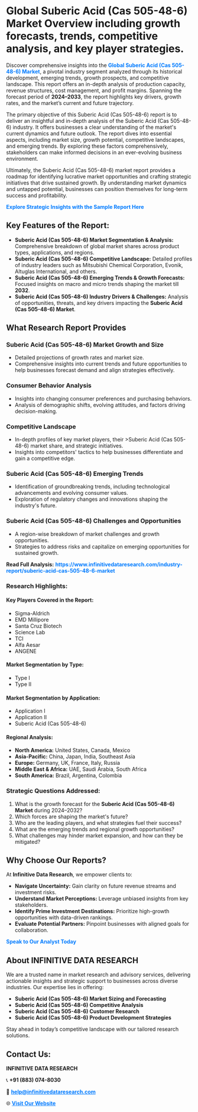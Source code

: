 <h1>Global Suberic Acid (Cas 505-48-6) Market Overview including growth forecasts, trends, competitive analysis, and key player strategies.</h1>
<p>
Discover comprehensive insights into the 
<a href="https://www.infinitivedataresearch.com/industry-report/suberic-acid-cas-505-48-6-market" rel="dofollow" style="color: #007BFF; text-decoration: none;"><strong>Global Suberic Acid (Cas 505-48-6) Market</strong></a>, a pivotal industry segment analyzed through its historical development, emerging trends, growth prospects, and competitive landscape. This report offers an in-depth analysis of production capacity, revenue structures, cost management, and profit margins. Spanning the forecast period of <strong>2024–2033</strong>, the report highlights key drivers, growth rates, and the market’s current and future trajectory.
</p>
<p>
The primary objective of this Suberic Acid (Cas 505-48-6) report is to deliver an insightful and in-depth analysis of the Suberic Acid (Cas 505-48-6) industry. It offers businesses a clear understanding of the market's current dynamics and future outlook. The report dives into essential aspects, including market size, growth potential, competitive landscapes, and emerging trends. By exploring these factors comprehensively, stakeholders can make informed decisions in an ever-evolving business environment.
</p>
<p>
Ultimately, the Suberic Acid (Cas 505-48-6) market report provides a roadmap for identifying lucrative market opportunities and crafting strategic initiatives that drive sustained growth. By understanding market dynamics and untapped potential, businesses can position themselves for long-term success and profitability.
</p>
<p>
<a href="https://www.infinitivedataresearch.com/request-sample/reportId=103482" style="color: #007BFF; text-decoration: none;"><strong>Explore Strategic Insights with the Sample Report Here</strong></a>
</p>

<h2>Key Features of the Report:</h2>
<ul>
<li><strong>Suberic Acid (Cas 505-48-6) Market Segmentation & Analysis:</strong> Comprehensive breakdown of global market shares across product types, applications, and regions.</li>
<li><strong>Suberic Acid (Cas 505-48-6) Competitive Landscape:</strong> Detailed profiles of industry leaders such as Mitsubishi Chemical Corporation, Evonik, Altuglas International, and others.</li>
<li><strong>Suberic Acid (Cas 505-48-6) Emerging Trends & Growth Forecasts:</strong> Focused insights on macro and micro trends shaping the market till <strong>2032</strong>.</li>
<li><strong>Suberic Acid (Cas 505-48-6) Industry Drivers & Challenges:</strong> Analysis of opportunities, threats, and key drivers impacting the <strong>Suberic Acid (Cas 505-48-6) Market</strong>.</li>
</ul>

<h2>What Research Report Provides</h2>
<h3>Suberic Acid (Cas 505-48-6) Market Growth and Size</h3>
<ul>
<li>Detailed projections of growth rates and market size.</li>
<li>Comprehensive insights into current trends and future opportunities to help businesses forecast demand and align strategies effectively.</li>
</ul>

<h3>Consumer Behavior Analysis</h3>
<ul>
<li>Insights into changing consumer preferences and purchasing behaviors.</li>
<li>Analysis of demographic shifts, evolving attitudes, and factors driving decision-making.</li>
</ul>

<h3>Competitive Landscape</h3>
<ul>
<li>In-depth profiles of key market players, their >Suberic Acid (Cas 505-48-6) market share, and strategic initiatives.</li>
<li>Insights into competitors' tactics to help businesses differentiate and gain a competitive edge.</li>
</ul>

<h3>Suberic Acid (Cas 505-48-6) Emerging Trends</h3>
<ul>
<li>Identification of groundbreaking trends, including technological advancements and evolving consumer values.</li>
<li>Exploration of regulatory changes and innovations shaping the industry's future.</li>
</ul>

<h3>Suberic Acid (Cas 505-48-6) Challenges and Opportunities</h3>
<ul>
<li>A region-wise breakdown of market challenges and growth opportunities.</li>
<li>Strategies to address risks and capitalize on emerging opportunities for sustained growth.</li>
</ul>
<p><strong>Read Full Analysis:</strong> <a href="https://www.infinitivedataresearch.com/industry-report/suberic-acid-cas-505-48-6-market" rel="dofollow" style="color: #007BFF; text-decoration: none;"><strong>https://www.infinitivedataresearch.com/industry-report/suberic-acid-cas-505-48-6-market</strong></a></p>
<h3>Research Highlights:</h3>
<h4>Key Players Covered in the Report:</h4>
<ul><li>Sigma-Aldrich</li><li>EMD Millipore</li><li>Santa Cruz Biotech</li><li>Science Lab</li><li>TCI</li><li>Alfa Aesar</li><li>ANGENE</li></ul>
<h4>Market Segmentation by Type:</h4>
<ul><li>Type I</li><li>Type II</li></ul>
<h4>Market Segmentation by Application:</h4>
<ul><li>Application I</li><li>Application II</li><li>Suberic Acid (Cas 505-48-6)</li></ul>

<h4>Regional Analysis:</h4>
<ul>
<li><strong>North America:</strong> United States, Canada, Mexico</li>
<li><strong>Asia-Pacific:</strong> China, Japan, India, Southeast Asia</li>
<li><strong>Europe:</strong> Germany, UK, France, Italy, Russia</li>
<li><strong>Middle East & Africa:</strong> UAE, Saudi Arabia, South Africa</li>
<li><strong>South America:</strong> Brazil, Argentina, Colombia</li>
</ul>

<h3>Strategic Questions Addressed:</h3>
<ol>
<li>What is the growth forecast for the <strong>Suberic Acid (Cas 505-48-6) Market</strong> during 2024–2032?</li>
<li>Which forces are shaping the market's future?</li>
<li>Who are the leading players, and what strategies fuel their success?</li>
<li>What are the emerging trends and regional growth opportunities?</li>
<li>What challenges may hinder market expansion, and how can they be mitigated?</li>
</ol>

<h2>Why Choose Our Reports?</h2>
<p>At <strong>Infinitive Data Research</strong>, we empower clients to:</p>
<ul>
<li><strong>Navigate Uncertainty:</strong> Gain clarity on future revenue streams and investment risks.</li>
<li><strong>Understand Market Perceptions:</strong> Leverage unbiased insights from key stakeholders.</li>
<li><strong>Identify Prime Investment Destinations:</strong> Prioritize high-growth opportunities with data-driven rankings.</li>
<li><strong>Evaluate Potential Partners:</strong> Pinpoint businesses with aligned goals for collaboration.</li>
</ul>
<p><a href="https://www.infinitivedataresearch.com/industry-report/suberic-acid-cas-505-48-6-market" rel="dofollow" style="color: #007BFF; text-decoration: none;"><strong>Speak to Our Analyst Today</strong></a></p>

<h2>About INFINITIVE DATA RESEARCH</h2>
<p>We are a trusted name in market research and advisory services, delivering actionable insights and strategic support to businesses across diverse industries. Our expertise lies in offering:</p>
<ul>
<li><strong>Suberic Acid (Cas 505-48-6) Market Sizing and Forecasting</strong></li>
<li><strong>Suberic Acid (Cas 505-48-6) Competitive Analysis</strong></li>
<li><strong>Suberic Acid (Cas 505-48-6) Customer Research</strong></li>
<li><strong>Suberic Acid (Cas 505-48-6) Product Development Strategies</strong></li>
</ul>
<p>Stay ahead in today’s competitive landscape with our tailored research solutions.</p>

<h2>Contact Us:</h2>
<p><strong>INFINITIVE DATA RESEARCH</strong></p>
<p>📞 <strong>+91 (883) 074-8030</strong></p>
<p>📧 <strong><a href="mailto:help@infinitivedataresearch.com" style="color: #007BFF;">help@infinitivedataresearch.com</a></strong></p>
<p>🌐 <strong><a href="https://www.infinitivedataresearch.com" rel="dofollow" style="color: #007BFF;">Visit Our Website</a></strong></p>